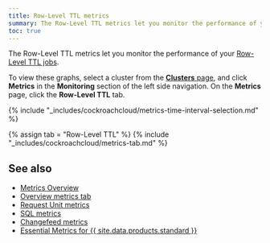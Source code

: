 ```yaml
---
title: Row-Level TTL metrics
summary: The Row-Level TTL metrics let you monitor the performance of your Row-Level TTL jobs.
toc: true
---
```


The Row-Level TTL metrics let you monitor the performance of your [Row-Level TTL jobs]({{site.current_cloud_version}}/row-level-ttl.md).

To view these graphs, select a cluster from the [**Clusters** page](cluster-management.md#view-clusters-page), and click **Metrics** in the **Monitoring** section of the left side navigation. On the **Metrics** page, click the **Row-Level TTL** tab.

{% include "_includes/cockroachcloud/metrics-time-interval-selection.md" %}

{% assign tab = "Row-Level TTL" %}
{% include "_includes/cockroachcloud/metrics-tab.md" %}

## See also

- [Metrics Overview](metrics.md)
- [Overview metrics tab](metrics-overview.md)
- [Request Unit metrics](metrics-request-units.md)
- [SQL metrics](metrics-sql.md)
- [Changefeed metrics](metrics-changefeeds.md)
- [Essential Metrics for {{ site.data.products.standard }}](metrics-essential.md)